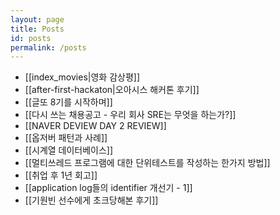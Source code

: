 ```yaml
---
layout: page
title: Posts
id: posts
permalink: /posts
---
```

- [[index_movies|영화 감상평]]
- [[after-first-hackaton|오아시스 해커톤 후기]]
- [[글또 8기를 시작하며]]
- [[다시 쓰는 채용공고 - 우리 회사 SRE는 무엇을 하는가?]]
- [[NAVER DEVIEW DAY 2 REVIEW]]
- [[옵저버 패턴과 사례]]
- [[시계열 데이터베이스]]
- [[멀티쓰레드 프로그램에 대한 단위테스트를 작성하는 한가지 방법]]
- [[취업 후 1년 회고]]
- [[application log들의 identifier 개선기 - 1]]
- [[기원빈 선수에게 초크당해본 후기]]